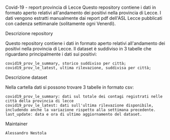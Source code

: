 Covid-19 - report provincia di Lecce
Questo repository contiene i dati in formato aperto relativi all'andamento dei positivi nella provincia di Lecce.
I dati vengono estratti manualmente dai report pdf dell'ASL Lecce pubblicati con cadenza settimanale (solitamente ogni Venerdì).

Descrizione repository

Questo repository contiene i dati in formato aperto relativi all'andamento dei positivi nella provincia di Lecce. Il dataset è suddiviso in 3 tabelle che riguardano principalmente i dati sui positivi:

    covid19_prov_le_summary, storico suddiviso per città;
    covid19_prov_le_latest, ultima rilevazione, suddivisa per città;

Descrizione dataset

Nella cartella dati si possono trovare 3 tabelle in formato csv:

    covid19_prov_le_summary: dati sul totale dei contagi registrati nelle città della provincia di lecce
    covid19_prov_le_latest: dati sull'ultima rilevazione disponibile, includendo anche la variazione rispetto alla settimana precedente.
    last_update: data e ora di ultimo aggiornamento del dataset.

Maintainer

    Alessandro Nestola
